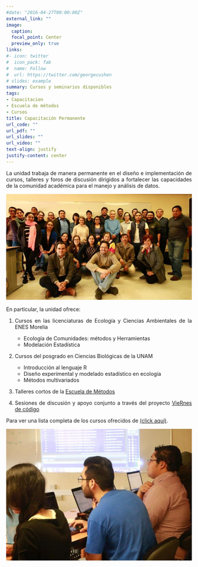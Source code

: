 ```yaml
---
#date: "2016-04-27T00:00:00Z"
external_link: ""
image:
  caption: 
  focal_point: Center
  preview_only: true
links:
#- icon: twitter
#  icon_pack: fab
#  name: Follow
#  url: https://twitter.com/georgecushen
# slides: example
summary: Cursos y seminarios disponibles 
tags:
- Capacitacion
- Escuela de métodos
- Cursos
title: Capacitación Permanente
url_code: ""
url_pdf: ""
url_slides: ""
url_video: ""
text-align: justify
justify-content: center
---
```

<DIV align="justify">

La unidad trabaja de manera permanente en el diseño e implementación de cursos, talleres y foros
de discusión dirigidos a fortalecer las capacidades de la comunidad académica para el manejo y
análisis de datos.

![](escuela-ejemplo.jpg)

En particular, la unidad ofrece:

1. Cursos en las licenciaturas de Ecología y Ciencias Ambientales de la ENES Morelia
   + Ecología de Comunidades: métodos y Herramientas
   + Modelación Estadística

2. Cursos del posgrado en Ciencias Biológicas de la UNAM
   + Introducción al lenguaje R
   + Diseño experimental y modelado estadístico en ecología
   + Métodos multivariados

3. Talleres cortos de la [Escuela de Métodos](/cursos/escuela-de-metodos)

4. Sesiones de discusión y apoyo conjunto a través del proyecto [VieRnes de código](/ligas/viernes-de-codigo)

Para ver una lista completa de los cursos ofrecidos de [(click aquí)](/cursos/).

</DIV>

<center>

![](user-full-3.jpg)

</center>